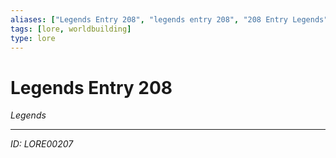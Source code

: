 ```yaml
---
aliases: ["Legends Entry 208", "legends entry 208", "208 Entry Legends"]
tags: [lore, worldbuilding]
type: lore
---
```


# Legends Entry 208

*Legends*

---
*ID: LORE00207*